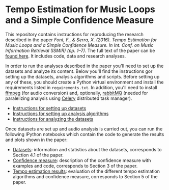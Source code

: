 # Tempo Estimation for Music Loops and a Simple Confidence Measure

This repository contains instructions for reproducing the research described in the paper *Font, F., & Serra, X. (2016). Tempo Estimation for Music Loops and a Simple Confidence Measure. In Int. Conf. on Music Information Retrieval (ISMIR) (pp. 1–7)*. The full text of the paper can be [found here](http://mtg.upf.edu/node/3479). It includes code, data and research analyses.

In order to run the analyses described in the paper you'll need to set up the 
datasets and analyze its content. Below you'll find the instructions gor setting up the datasets, analysis algorithms and scripts. Before setting up any of these, you should create a Python virtual environment and install the requirements
listed in ```requirements.txt```. In addition, you'll need to install [ffmpeg](https://www.ffmpeg.org) (for audio conversion) and, optionally, [rabbitMQ](rabbitMQ) (needed for paralelizing analysis using [Celery](https://docs.getsentry.com/hosted/) distributed task manager).

 * [Instructions for setting up datasets](docs/create_dataset.md)
 * [Instructions for setting up analysis algorithms](docs/setting_up_algorithms.md)
 * [Instructions for analyzing the datasets](docs/analyze_dataset.md)

Once datasets are set up and audio analysis is carried out, you can run the following IPython notebooks which contain the code to generate the results and plots shown in the paper:

 * [Datasets](Datasets.ipynb): information and statistics about the datasets, corresponds to Section 4.1 of the paper.
 * [Confidence measure](Confidence%20measure.ipynb): description of the confidence measure with examples and code, corresponds to Section 3 of the paper.
 * [Tempo estimation results](Tempo%20estimation%20results.ipynb): evaluation of the different tempo estimation algorithms and confidence measure, corresponds to Section 5 of the paper.



